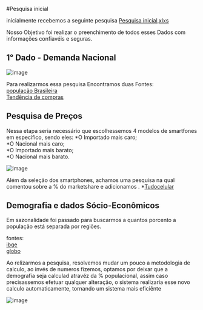 #Pesquisa inicial

inicialmente recebemos a seguinte pesquisa [Pesquisa inicial,xlxs](https://github.com/user-attachments/files/20619432/Pesquisa.Inicial.-.Proj.Integr.I.2025.1.xlsx)  

Nosso Objetivo foi realizar o preenchimento de todos esses Dados com informações confiavéis e seguras.


## 1° Dado - Demanda Nacional

![image](https://github.com/user-attachments/assets/f12785cd-53de-4de8-a138-26917a6ae0d1)

Para realizarmos essa pesquisa Encontramos duas Fontes:  
[população Brasileira](https://pt.tradingeconomics.com/brazil/population#:~:text=A%20população%20no%20Brasil%20deverá,e%20as%20expectativas%20dos%20analistas.)  
[Tendência de compras](https://www.meioemensagem.com.br/marketing/moveis-e-celulares-o-que-os-brasileiros-desejam-comprar-em-2025#:~:text=Segundo%20o%20estudo%2C%2063%25%20dos,na%20pesquisa%20planejam%20comprar%20móveis.)  



## Pesquisa de Preços

Nessa etapa seria necessário que escolhessemos 4 modelos de smartfones em específico, sendo eles:
*O Importado mais caro;  
*O Nacional mais caro;  
*O Importado mais barato;    
*O Nacional mais barato.  

![image](https://github.com/user-attachments/assets/bd7d1cfa-af4c-448c-b8ea-62a51087987f)

Além da seleção dos smartphones, achamos uma pesquisa na qual comentou sobre a % do marketshare e adicionamos .
*[Tudocelular](https://www.tudocelular.com/mercado/noticias/n223295/samsung-maior-marca-brasil-motorola-supera-apple.html)

## Demografia e dados Sócio-Econômicos

Em sazonalidade foi passado para buscarmos a quantos porcento a população está separada por regiões.  

fontes:  
[ibge](https://ftp.ibge.gov.br/Estimativas_de_Populacao/Estimativas_2024/POP2024_20241230.pdf)  
[globo](https://gente.globo.com/infografico-pesquisa-panorama-das-classes-abcde/)  

Ao relizarmos a pesquisa, resolvemos mudar um pouco a metodologia de calculo, ao invés de numeros fizemos, optamos por deixar que a demografia seja calculad atravéz da % populacional, assim caso precisassemos efetuar qualquer alteração, o sistema realizaria esse novo calculo automaticamente, tornando um sistema mais eficiênte


![image](https://github.com/user-attachments/assets/35fbff3d-fc4f-4af3-b74c-bfac20299c52)


